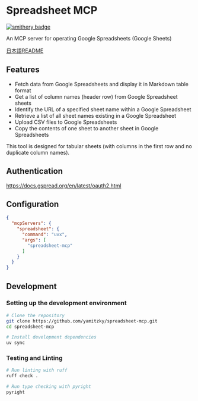 # Spreadsheet MCP

[![smithery badge](https://smithery.ai/badge/@AI-Zebra/spreadsheet-mcp1)](https://smithery.ai/server/@AI-Zebra/spreadsheet-mcp1)
 
An MCP server for operating Google Spreadsheets (Google Sheets)

[日本語README](https://github.com/yamitzky/spreadsheet-mcp/blob/main/README.ja.md)

## Features

- Fetch data from Google Spreadsheets and display it in Markdown table format
- Get a list of column names (header row) from Google Spreadsheet sheets
- Identify the URL of a specified sheet name within a Google Spreadsheet
- Retrieve a list of all sheet names existing in a Google Spreadsheet
- Upload CSV files to Google Spreadsheets
- Copy the contents of one sheet to another sheet in Google Spreadsheets

This tool is designed for tabular sheets (with columns in the first row and no duplicate column names).

## Authentication

https://docs.gspread.org/en/latest/oauth2.html

## Configuration

```json
{
  "mcpServers": {
    "spreadsheet": {
      "command": "uvx",
      "args": [
        "spreadsheet-mcp"
      ]
    }
  }
}
```

## Development

### Setting up the development environment

```bash
# Clone the repository
git clone https://github.com/yamitzky/spreadsheet-mcp.git
cd spreadsheet-mcp

# Install development dependencies
uv sync
```

### Testing and Linting

```bash
# Run linting with ruff
ruff check .

# Run type checking with pyright
pyright
```
